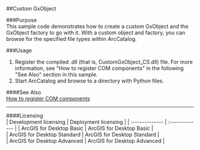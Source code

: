 ##Custom GxObject

###Purpose  
This sample code demonstrates how to create a custom GxObject and the GxObject factory to go with it. With a custom object and factory, you can browse for the specified file types within ArcCatalog.   


###Usage
1. Register the compiled .dll (that is, CustomGxObject_CS.dll) file. For more information, see "How to register COM components" in the following "See Also" section in this sample.  
1. Start ArcCatalog and browse to a directory with Python files.   







####See Also  
[How to register COM components](http://desktopdev.arcgis.com/search/?q=How%20to%20register%20COM%20components&p=0&language=en&product=arcobjects-sdk-dotnet&version=&n=15&collection=help)  


---------------------------------

####Licensing  
| Development licensing | Deployment licensing | 
| :------------- | :------------- | 
| ArcGIS for Desktop Basic | ArcGIS for Desktop Basic |  
| ArcGIS for Desktop Standard | ArcGIS for Desktop Standard |  
| ArcGIS for Desktop Advanced | ArcGIS for Desktop Advanced |  


